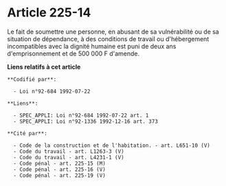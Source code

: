 # Article 225-14

Le fait de soumettre une personne, en abusant de sa vulnérabilité ou de sa situation de dépendance, à des conditions de
travail ou d'hébergement incompatibles avec la dignité humaine est puni de deux ans d'emprisonnement et de 500 000 F
d'amende.

**Liens relatifs à cet article**

	**Codifié par**:

	  - Loi n°92-684 1992-07-22

	**Liens**:

	  - SPEC_APPLI: Loi n°92-684 1992-07-22 art. 1
	  - SPEC_APPLI: Loi n°92-1336 1992-12-16 art. 373

	**Cité par**:

	  - Code de la construction et de l'habitation. - art. L651-10 (V)
	  - Code du travail - art. L1263-3 (V)
	  - Code du travail - art. L4231-1 (V)
	  - Code pénal - art. 225-15 (M)
	  - Code pénal - art. 225-16 (V)
	  - Code pénal - art. 225-19 (V)
